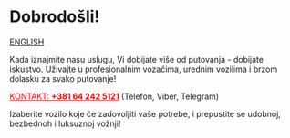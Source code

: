 # Dobrodošli!

[ENGLISH](/en)

Kada iznajmite nasu uslugu, Vi dobijate više od putovanja - dobijate iskustvo.
Uživajte u profesionalnim vozačima, urednim vozilima i brzom dolasku za svako putovanje!

<a href="tel:+381642425121" style="color:red">KONTAKT: <strong>+381 64 242 5121</strong></a> (Telefon, Viber, Telegram)

Izaberite vozilo koje će zadovoljiti vaše potrebe, i prepustite se udobnoj, bezbednoh i luksuznoj vožnji!